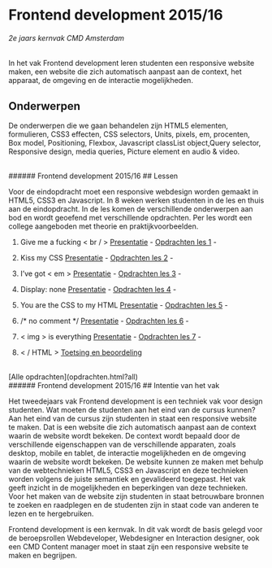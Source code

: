 
# Frontend development 2015/16
###### 2e jaars kernvak CMD Amsterdam
In het vak Frontend development leren studenten een responsive website maken, een website die zich automatisch aanpast aan de context, het apparaat, de omgeving en de interactie mogelijkheden.

## Onderwerpen
De onderwerpen die we gaan behandelen zijn HTML5 elementen, formulieren, 
CSS3 effecten, CSS selectors, 
Units, pixels, em, procenten, 
Box model, Positioning, Flexbox, 
Javascript classList object,Query selector, 
Responsive design, media queries, 
Picture element en audio & video.


<br>
###### Frontend development 2015/16
## Lessen

Voor de eindopdracht moet een responsive webdesign worden gemaakt in HTML5, CSS3 en Javascript. 
In 8 weken werken studenten in de les en thuis aan de eindopdracht. 
In de les komen de verschillende onderwerpen aan bod en wordt geoefend met verschillende opdrachten.
Per les wordt een college aangeboden met theorie en praktijkvoorbeelden.


1. Give me a fucking < br / > 
 [Presentatie](presentatie.html?les1) - 
 [Opdrachten les 1](opdrachten.html?les1) - 

2. Kiss my CSS 
 [Presentatie](presentatie.html?les2) - 
 [Opdrachten les 2](opdrachten.html?les2) - 
  
3. I’ve got < em > 
 [Presentatie](presentatie.html?les3) - 
 [Opdrachten les 3](opdrachten.html?les3) - 
  
4. Display: none 
 [Presentatie](presentatie.html?les4) - 
 [Opdrachten les 4](opdrachten.html?les4) - 
  
5. You are the CSS to my HTML 
 [Presentatie](presentatie.html?les5) - 
 [Opdrachten les 5](opdrachten.html?les5) - 
   
6. /* no comment */ 
 [Presentatie](presentatie.html?les6) - 
 [Opdrachten les 6](opdrachten.html?les6) - 
 
7. < img > is everything 
 [Presentatie](presentatie.html?les7) - 
 [Opdrachten les 7](opdrachten.html?les7) - 

8. < / HTML > [Toetsing en beoordeling](#)


<br>
[Alle opdrachten](opdrachten.html?all)


<br>
###### Frontend development 2015/16
## Intentie van het vak

Het tweedejaars vak Frontend development is een techniek vak voor design studenten. 
Wat moeten de studenten aan het eind van de cursus kunnen? 
Aan het eind van de cursus zijn studenten in staat een responsive website te maken. 
Dat is een website die zich automatisch aanpast aan de context waarin de website wordt bekeken. 
De context wordt bepaald door de verschillende eigenschappen van de verschillende apparaten, zoals desktop, mobile en tablet, de interactie mogelijkheden en de omgeving waarin de website wordt bekeken. 
De website kunnen ze maken met behulp van de webtechnieken HTML5, CSS3 en Javascript en deze technieken worden volgens de juiste semantiek en gevalideerd toegepast.  Het vak geeft inzicht in de mogelijkheden en beperkingen van deze technieken. Voor het maken van de website zijn studenten in staat betrouwbare bronnen te zoeken en raadplegen en de studenten zijn in staat code van anderen te lezen en te hergebruiken.

Frontend development is een kernvak. In dit vak wordt de basis gelegd voor de beroepsrollen Webdeveloper, Webdesigner en Interaction designer, ook een CMD Content manager moet in staat zijn een responsive website te maken en begrijpen.


